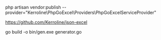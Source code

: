 php artisan vendor:publish --provider="Kerroline\PhpGoExcel\Providers\PhpGoExcelServiceProvider"

https://github.com/Kerroline/json-excel

go build -o bin/gen.exe generator.go